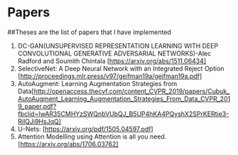 # Papers
##Theses are the list of papers that I have implemented
1. DC-GAN(UNSUPERVISED REPRESENTATION LEARNING WITH DEEP CONVOLUTIONAL GENERATIVE ADVERSARIAL NETWORKS)-Alec Radford and Soumith Chintala [https://arxiv.org/abs/1511.06434]
2. SelectiveNet: A Deep Neural Network with an Integrated Reject Option  [http://proceedings.mlr.press/v97/geifman19a/geifman19a.pdf]
3. AutoAugment: Learning Augmentation Strategies from Data[http://openaccess.thecvf.com/content_CVPR_2019/papers/Cubuk_AutoAugment_Learning_Augmentation_Strategies_From_Data_CVPR_2019_paper.pdf?fbclid=IwAR35CMHYzSWQnbVUbQJ_B5UP4hKA4PQyshX2SPrKERtie3-RilQJi9HsJqQ]
4. U-Nets: [https://arxiv.org/pdf/1505.04597.pdf]
5. Attention Modelling using Attention is all you need. [https://arxiv.org/abs/1706.03762]
